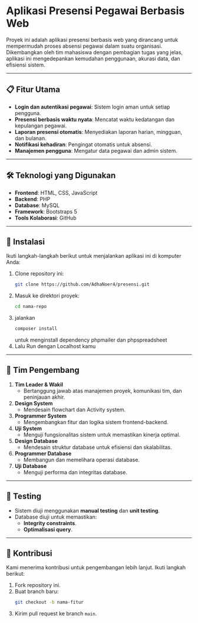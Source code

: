 
# Aplikasi Presensi Pegawai Berbasis Web

Proyek ini adalah aplikasi presensi berbasis web yang dirancang untuk mempermudah proses absensi pegawai dalam suatu organisasi. Dikembangkan oleh tim mahasiswa dengan pembagian tugas yang jelas, aplikasi ini mengedepankan kemudahan penggunaan, akurasi data, dan efisiensi sistem.

---

## 📋 Fitur Utama
- **Login dan autentikasi pegawai**: Sistem login aman untuk setiap pengguna.
- **Presensi berbasis waktu nyata**: Mencatat waktu kedatangan dan kepulangan pegawai.
- **Laporan presensi otomatis**: Menyediakan laporan harian, mingguan, dan bulanan.
- **Notifikasi kehadiran**: Pengingat otomatis untuk absensi.
- **Manajemen pengguna**: Mengatur data pegawai dan admin sistem.

---

## 🛠️ Teknologi yang Digunakan
- **Frontend**: HTML, CSS, JavaScript
- **Backend**: PHP
- **Database**: MySQL
- **Framework**: Bootstraps 5
- **Tools Kolaborasi**: GitHub

---

## 🚀 Instalasi
Ikuti langkah-langkah berikut untuk menjalankan aplikasi ini di komputer Anda:

1. Clone repository ini:
   ```bash
   git clone https://github.com/AdhaNoer4/presensi.git
   ```
2. Masuk ke direktori proyek:
   ```bash
   cd nama-repo
   ```
4. jalankan 
   ```bash
   composer install
   ```
   untuk menginstall dependency phpmailer dan phpspreadsheet
3. Lalu Run dengan Localhost kamu

---

## 👥 Tim Pengembang
1. **Tim Leader & Wakil**
   - Bertanggung jawab atas manajemen proyek, komunikasi tim, dan peninjauan akhir.
2. **Design System**
   - Mendesain flowchart dan Activity system.
3. **Programmer System**
   - Mengembangkan fitur dan logika sistem frontend-backend.
4. **Uji System**
   - Menguji fungsionalitas sistem untuk memastikan kinerja optimal.
5. **Design Database**
   - Mendesain struktur database untuk efisiensi dan skalabilitas.
6. **Programmer Database**
   - Membangun dan memelihara operasi database.
7. **Uji Database**
   - Menguji performa dan integritas database.

---

## 🧪 Testing
- Sistem diuji menggunakan **manual testing** dan **unit testing**.
- Database diuji untuk memastikan:
  - **Integrity constraints**.
  - **Optimalisasi query**.

---

## 🌟 Kontribusi
Kami menerima kontribusi untuk pengembangan lebih lanjut. Ikuti langkah berikut:
1. Fork repository ini.
2. Buat branch baru:
   ```bash
   git checkout -b nama-fitur
   ```
3. Kirim pull request ke branch `main`.
